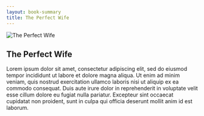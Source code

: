 ```yaml
---
layout: book-summary
title: The Perfect Wife
---
```

<div class="row">
    <div class="col-md-4">
        <img src="{{ "/images/covers/the-perfect-wife.png" | relative_url }}" alt="The Perfect Wife" />
    </div>
    <div class="col-md-8">
        <h2>The Perfect Wife</h2>
        <p>Lorem ipsum dolor sit amet, consectetur adipiscing elit, sed do eiusmod tempor incididunt ut labore et dolore magna aliqua. Ut enim ad minim veniam, quis nostrud exercitation ullamco laboris nisi ut aliquip ex ea commodo consequat. Duis aute irure dolor in reprehenderit in voluptate velit esse cillum dolore eu fugiat nulla pariatur. Excepteur sint occaecat cupidatat non proident, sunt in culpa qui officia deserunt mollit anim id est laborum.</p>
    </div>
</div>